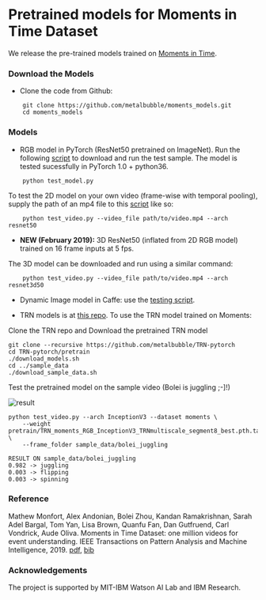 # Pretrained models for Moments in Time Dataset

We release the pre-trained models trained on [Moments in Time](http://moments.csail.mit.edu/).

### Download the Models

* Clone the code from Github:
```
    git clone https://github.com/metalbubble/moments_models.git
    cd moments_models
```

### Models

* RGB model in PyTorch (ResNet50 pretrained on ImageNet). Run the following [script](test_model.py) to download and run the test sample. The model is tested sucessfully in PyTorch 1.0 + python36.
```
    python test_model.py
```
To test the 2D model on your own video (frame-wise with temporal pooling), supply the path of an mp4 file to this [script](test_video.py) like so:
```
    python test_video.py --video_file path/to/video.mp4 --arch resnet50
```

* **NEW (February 2019):** 3D ResNet50 (inflated from 2D RGB model) trained on 16 frame inputs at 5 fps.

The 3D model can be downloaded and run using a similar command:
```
    python test_video.py --video_file path/to/video.mp4 --arch resnet3d50
```

* Dynamic Image model in Caffe: use the [testing script](compute_prob_dynImg.py).

* TRN models is at [this repo](https://github.com/metalbubble/TRN-pytorch). To use the TRN model trained on Moments:

Clone the TRN repo and Download the pretrained TRN model

```
git clone --recursive https://github.com/metalbubble/TRN-pytorch
cd TRN-pytorch/pretrain
./download_models.sh
cd ../sample_data
./download_sample_data.sh
```

Test the pretrained model on the sample video (Bolei is juggling ;-]!)

![result](http://relation.csail.mit.edu/data/bolei_juggling.gif)

```
python test_video.py --arch InceptionV3 --dataset moments \
    --weight pretrain/TRN_moments_RGB_InceptionV3_TRNmultiscale_segment8_best.pth.tar \
    --frame_folder sample_data/bolei_juggling

RESULT ON sample_data/bolei_juggling
0.982 -> juggling
0.003 -> flipping
0.003 -> spinning

```


### Reference

Mathew Monfort, Alex Andonian, Bolei Zhou, Kandan Ramakrishnan, Sarah Adel Bargal, Tom Yan, Lisa Brown, Quanfu Fan, Dan Gutfruend, Carl Vondrick, Aude Oliva. Moments in Time Dataset: one million videos for event understanding. IEEE Transactions on Pattern Analysis and Machine Intelligence, 2019. [pdf](https://arxiv.org/pdf/1801.03150.pdf), [bib](http://moments.csail.mit.edu/data/moments.bib)


### Acknowledgements

The project is supported by MIT-IBM Watson AI Lab and IBM Research.
